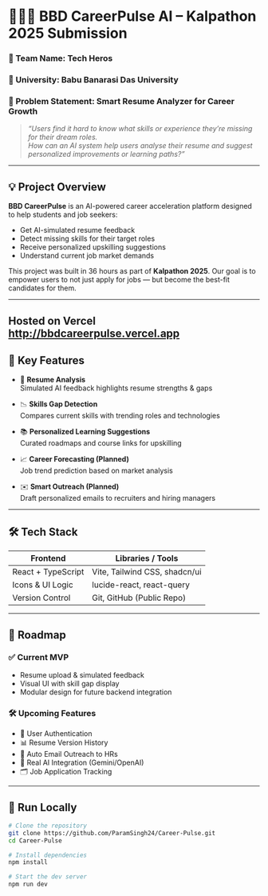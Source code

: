 # 🧑🏼‍💻 BBD CareerPulse AI – Kalpathon 2025 Submission

### 👥 Team Name: Tech Heros  
### 🏫 University: Babu Banarasi Das University  
### 🎯 Problem Statement: **Smart Resume Analyzer for Career Growth**

> _“Users find it hard to know what skills or experience they’re missing for their dream roles.  
> How can an AI system help users analyse their resume and suggest personalized improvements or learning paths?”_

---

## 💡 Project Overview

**BBD CareerPulse** is an AI-powered career acceleration platform designed to help students and job seekers:

- Get AI-simulated resume feedback
- Detect missing skills for their target roles
- Receive personalized upskilling suggestions
- Understand current job market demands

This project was built in 36 hours as part of **Kalpathon 2025**. Our goal is to empower users to not just apply for jobs — but become the best-fit candidates for them.

---
## Hosted on Vercel http://bbdcareerpulse.vercel.app

## 🔑 Key Features

- 📄 **Resume Analysis**  
  Simulated AI feedback highlights resume strengths & gaps

- 📉 **Skills Gap Detection**  
  Compares current skills with trending roles and technologies

- 📚 **Personalized Learning Suggestions**  
  Curated roadmaps and course links for upskilling

- 📈 **Career Forecasting (Planned)**  
  Job trend prediction based on market analysis

- ✉️ **Smart Outreach (Planned)**  
  Draft personalized emails to recruiters and hiring managers

---

## 🛠 Tech Stack

| Frontend        | Libraries / Tools              |
|-----------------|--------------------------------|
| React + TypeScript | Vite, Tailwind CSS, shadcn/ui |
| Icons & UI Logic | lucide-react, react-query     |
| Version Control  | Git, GitHub (Public Repo)     |

---

## 🧭 Roadmap

### ✅ Current MVP
- Resume upload & simulated feedback
- Visual UI with skill gap display
- Modular design for future backend integration

### 🛠 Upcoming Features
- 🔐 User Authentication
- 📊 Resume Version History
- 📨 Auto Email Outreach to HRs
- 🤖 Real AI Integration (Gemini/OpenAI)
- 🗂️ Job Application Tracking

---

## 🚀 Run Locally

```bash
# Clone the repository
git clone https://github.com/ParamSingh24/Career-Pulse.git
cd Career-Pulse

# Install dependencies
npm install

# Start the dev server
npm run dev
